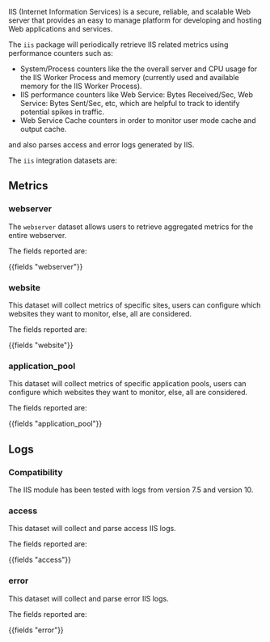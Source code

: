 IIS (Internet Information Services) is a secure, reliable, and scalable Web server that provides an easy to manage platform for developing and hosting Web applications and services.

The `iis` package will periodically retrieve IIS related metrics using performance counters such as:

 - System/Process counters like the the overall server and CPU usage for the IIS Worker Process and memory (currently used and available memory for the IIS Worker Process).
 - IIS performance counters like Web Service: Bytes Received/Sec, Web Service: Bytes Sent/Sec, etc, which are helpful to track to identify potential spikes in traffic.
 - Web Service Cache counters in order to monitor user mode cache and output cache.

and also parses access and error logs generated by IIS.

The `iis` integration datasets are:

## Metrics

### webserver
The `webserver` dataset allows users to retrieve aggregated metrics for the entire webserver.

The fields reported are:

{{fields "webserver"}}

### website
This dataset will collect metrics of specific sites, users can configure which websites they want to monitor, else, all are considered.

The fields reported are:

{{fields "website"}}

### application_pool
This dataset will collect metrics of specific application pools, users can configure which websites they want to monitor, else, all are considered.

The fields reported are:

{{fields "application_pool"}}

## Logs

### Compatibility

The IIS module has been tested with logs from version 7.5 and version 10.

### access
This dataset will collect and parse access IIS logs.

The fields reported are:

{{fields "access"}}

### error
This dataset will collect and parse error IIS logs.

The fields reported are:

{{fields "error"}}